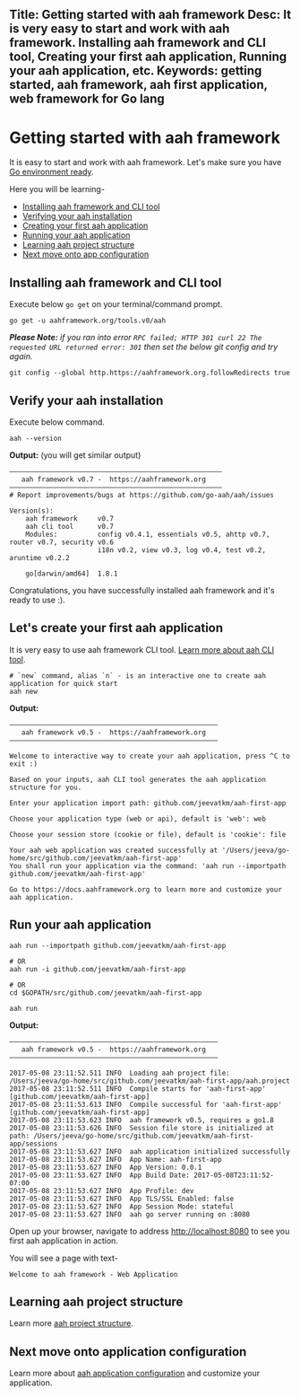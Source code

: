 Title: Getting started with aah framework
Desc: It is very easy to start and work with aah framework. Installing aah framework and CLI tool, Creating your first aah application, Running your aah application, etc.
Keywords: getting started, aah framework, aah first application, web framework for Go lang
---
# Getting started with aah framework

It is easy to start and work with aah framework. Let's make sure you have [Go environment ready](prerequisites.html).

Here you will be learning-

* [Installing aah framework and CLI tool](#installing-aah-framework-and-cli-tool)
* [Verifying your aah installation](#verify-your-aah-installation)
* [Creating your first aah application](#let-s-create-your-first-aah-application)
* [Running your aah application](#run-your-aah-application)
* [Learning aah project structure](anatomy-aah-application.html)
* [Next move onto app configuration](app-config.html)

## Installing aah framework and CLI tool

Execute below `go get` on your terminal/command prompt.

```
go get -u aahframework.org/tools.v0/aah
```

_**Please Note:** if you ran into error `RPC failed; HTTP 301 curl 22 The requested URL returned error: 301` then set the below git config and try again._
```
git config --global http.https://aahframework.org.followRedirects true
```

## Verify your aah installation

Execute below command.

```
aah --version
```

**Output:** (you will get similar output)
```
–––––––––––––––––––––––––––––––––––––––––––––––––––––
   aah framework v0.7 -  https://aahframework.org
–––––––––––––––––––––––––––––––––––––––––––––––––––––
# Report improvements/bugs at https://github.com/go-aah/aah/issues

Version(s):
	aah framework     v0.7
	aah cli tool      v0.7
	Modules:          config v0.4.1, essentials v0.5, ahttp v0.7, router v0.7, security v0.6
	                  i18n v0.2, view v0.3, log v0.4, test v0.2, aruntime v0.2.2

	go[darwin/amd64]  1.8.1
```

Congratulations, you have successfully installed aah framework and it's ready to use :).

## Let's create your first aah application

It is very easy to use aah framework CLI tool. [Learn more about aah CLI tool](aah-cli-tool.html).

```
# `new` command, alias `n` - is an interactive one to create aah application for quick start
aah new
```

**Output:**
```
––––––––––––––––––––––––––––––––––––––––––––––––––––
   aah framework v0.5 -  https://aahframework.org
––––––––––––––––––––––––––––––––––––––––––––––––––––

Welcome to interactive way to create your aah application, press ^C to exit :)

Based on your inputs, aah CLI tool generates the aah application structure for you.

Enter your application import path: github.com/jeevatkm/aah-first-app

Choose your application type (web or api), default is 'web': web

Choose your session store (cookie or file), default is 'cookie': file

Your aah web application was created successfully at '/Users/jeeva/go-home/src/github.com/jeevatkm/aah-first-app'
You shall run your application via the command: 'aah run --importpath github.com/jeevatkm/aah-first-app'

Go to https://docs.aahframework.org to learn more and customize your aah application.

```

## Run your aah application

```
aah run --importpath github.com/jeevatkm/aah-first-app

# OR
aah run -i github.com/jeevatkm/aah-first-app

# OR
cd $GOPATH/src/github.com/jeevatkm/aah-first-app

aah run
```

**Output:**
```
––––––––––––––––––––––––––––––––––––––––––––––––––––
   aah framework v0.5 -  https://aahframework.org
––––––––––––––––––––––––––––––––––––––––––––––––––––

2017-05-08 23:11:52.511 INFO  Loading aah project file: /Users/jeeva/go-home/src/github.com/jeevatkm/aah-first-app/aah.project
2017-05-08 23:11:52.511 INFO  Compile starts for 'aah-first-app' [github.com/jeevatkm/aah-first-app]
2017-05-08 23:11:53.613 INFO  Compile successful for 'aah-first-app' [github.com/jeevatkm/aah-first-app]
2017-05-08 23:11:53.623 INFO  aah framework v0.5, requires ≥ go1.8
2017-05-08 23:11:53.626 INFO  Session file store is initialized at path: /Users/jeeva/go-home/src/github.com/jeevatkm/aah-first-app/sessions
2017-05-08 23:11:53.627 INFO  aah application initialized successfully
2017-05-08 23:11:53.627 INFO  App Name: aah-first-app
2017-05-08 23:11:53.627 INFO  App Version: 0.0.1
2017-05-08 23:11:53.627 INFO  App Build Date: 2017-05-08T23:11:52-07:00
2017-05-08 23:11:53.627 INFO  App Profile: dev
2017-05-08 23:11:53.627 INFO  App TLS/SSL Enabled: false
2017-05-08 23:11:53.627 INFO  App Session Mode: stateful
2017-05-08 23:11:53.627 INFO  aah go server running on :8080
```

Open up your browser, navigate to address [http://localhost:8080](http://localhost:8080) to see you first aah application in action.

You will see a page with text-

```
Welcome to aah framework - Web Application
```

## Learning aah project structure

Learn more [aah project structure](anatomy-aah-application.html).

## Next move onto application configuration

Learn more about [aah application configuration](app-config.html) and customize your application.
